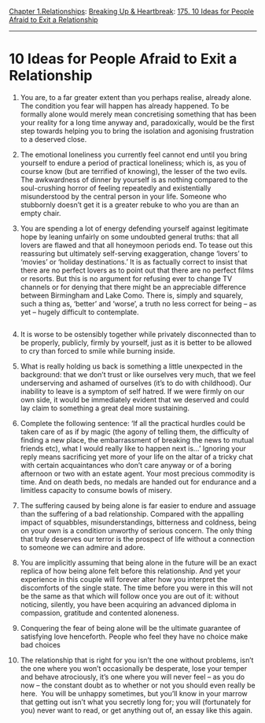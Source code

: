[Chapter 1.Relationships](https://www.theschooloflife.com/thebookoflife/category/relationships/): [Breaking Up & Heartbreak](https://www.theschooloflife.com/thebookoflife/category/relationships/breaking-up-heartbreak/): [175. 10 Ideas for People Afraid to Exit a Relationship](https://www.theschooloflife.com/thebookoflife/10-ideas-for-people-afraid-to-exit-a-relationship/)

* * *

# 10 Ideas for People Afraid to Exit a Relationship

1. You are, to a far greater extent than you perhaps realise, already alone. The condition you fear will happen has already happened. To be formally alone would merely mean concretising something that has been your reality for a long time anyway and, paradoxically, would be the first step towards helping you to bring the isolation and agonising frustration to a deserved close.

2. The emotional loneliness you currently feel cannot end until you bring yourself to endure a period of practical loneliness; which is, as you of course know (but are terrified of knowing), the lesser of the two evils. The awkwardness of dinner by yourself is as nothing compared to the soul-crushing horror of feeling repeatedly and existentially misunderstood by the central person in your life. Someone who stubbornly doesn’t get it is a greater rebuke to who you are than an empty chair.

3. You are spending a lot of energy defending yourself against legitimate hope by leaning unfairly on some undoubted general truths: that all lovers are flawed and that all honeymoon periods end. To tease out this reassuring but ultimately self-serving exaggeration, change ‘lovers’ to ‘movies’ or ‘holiday destinations.’ It is as factually correct to insist that there are no perfect lovers as to point out that there are no perfect films or resorts. But this is no argument for refusing ever to change TV channels or for denying that there might be an appreciable difference between Birmingham and Lake Como. There is, simply and squarely, such a thing as, ‘better’ and ‘worse’, a truth no less correct for being – as yet – hugely difficult to contemplate.

<figure class="aligncenter"><img src="https://www.theschooloflife.com/thebookoflife/wp-content/uploads/2019/07/F%C3%A9lix_Vallotton_1913_-_Sunset-e1562852176290.jpg" alt="" class="wp-image-23484"></figure>

4. It is worse to be ostensibly together while privately disconnected than to be properly, publicly, firmly by yourself, just as it is better to be allowed to cry than forced to smile while burning inside.

5. What is really holding us back is something a little unexpected in the background: that we don’t trust or like ourselves very much, that we feel underserving and ashamed of ourselves (it’s to do with childhood). Our inability to leave is a symptom of self hatred. If we were firmly on our own side, it would be immediately evident that we deserved and could lay claim to something a great deal more sustaining.

6. Complete the following sentence: ‘If all the practical hurdles could be taken care of as if by magic (the agony of telling them, the difficulty of finding a new place, the embarrassment of breaking the news to mutual friends etc), what I would really like to happen next is…’ Ignoring your reply means sacrificing yet more of your life on the altar of a tricky chat with certain acquaintances who don’t care anyway or of a boring afternoon or two with an estate agent. Your most precious commodity is time. And on death beds, no medals are handed out for endurance and a limitless capacity to consume bowls of misery.

7. The suffering caused by being alone is far easier to endure and assuage than the suffering of a bad relationship. Compared with the appalling impact of squabbles, misunderstandings, bitterness and coldness, being on your own is a condition unworthy of serious concern. The only thing that truly deserves our terror is the prospect of life without a connection to someone we can admire and adore.

8. You are implicitly assuming that being alone in the future will be an exact replica of how being alone felt before this relationship. And yet your experience in this couple will forever alter how you interpret the discomforts of the single state. The time before you were in this will not be the same as that which will follow once you are out of it: without noticing, silently, you have been acquiring an advanced diploma in compassion, gratitude and contented aloneness.

9. Conquering the fear of being alone will be the ultimate guarantee of satisfying love henceforth. People who feel they have no choice make bad choices

10. The relationship that is right for you isn’t the one without problems, isn’t the one where you won’t occasionally be desperate, lose your temper and behave atrociously, it’s one where you will never feel – as you do now – the constant doubt as to whether or not you should even really be here.&nbsp; You will be unhappy sometimes, but you’ll know in your marrow that getting out isn’t what you secretly long for; you will (fortunately for you) never want to read, or get anything out of, an essay like this again.
